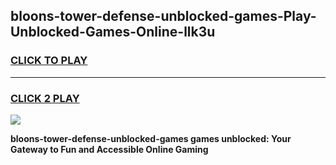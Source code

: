 
## bloons-tower-defense-unblocked-games-Play-Unblocked-Games-Online-llk3u
<h3>
<a href="https://premium76.site?title=bloons-tower-defense-unblocked-games&ref=24A">CLICK TO PLAY</a></h3>
<hr>

<h3>
<a href="https://premium76.site?title=bloons-tower-defense-unblocked-games&ref=24A">CLICK 2 PLAY</a>
  
</h3>

<a href="https://premium76.site?title=bloons-tower-defense-unblocked-games&ref=24A"><img src="https://clearcache.store/games.png"></a>


**bloons-tower-defense-unblocked-games games unblocked: Your Gateway to Fun and Accessible Online Gaming**
